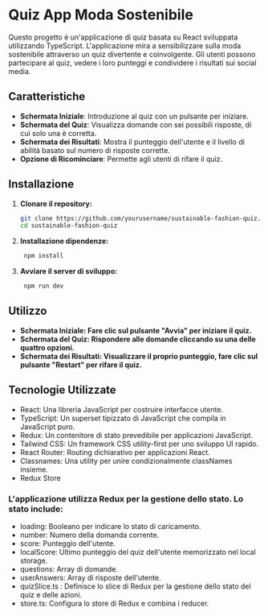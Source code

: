 #  Quiz App Moda Sostenibile

Questo progetto è un'applicazione di quiz basata su React sviluppata utilizzando TypeScript. L'applicazione mira a sensibilizzare sulla moda sostenibile attraverso un quiz divertente e coinvolgente. Gli utenti possono partecipare al quiz, vedere i loro punteggi e condividere i risultati sui social media.

## Caratteristiche

- **Schermata Iniziale**: Introduzione al quiz con un pulsante per iniziare.
- **Schermata del Quiz**: Visualizza domande con sei possibili risposte, di cui solo una è corretta.
- **Schermata dei Risultati**: Mostra il punteggio dell'utente e il livello di abilità basato sul numero di risposte corrette.
- **Opzione di Ricominciare**: Permette agli utenti di rifare il quiz.

## Installazione

1. **Clonare il repository:**
   ```bash
   git clone https://github.com/yourusername/sustainable-fashion-quiz.git
   cd sustainable-fashion-quiz

2. **Installazione dipendenze:**
   ```bash
    npm install

3. **Avviare il server di sviluppo:**
   ```bash
    npm run dev

## Utilizzo
- **Schermata Iniziale: Fare clic sul pulsante "Avvia" per iniziare il quiz.**
- **Schermata del Quiz: Rispondere alle domande cliccando su una delle quattro opzioni.**
- **Schermata dei Risultati: Visualizzare il proprio punteggio, fare clic sul pulsante "Restart" per rifare il quiz.**
   
## Tecnologie Utilizzate
- React: Una libreria JavaScript per costruire interfacce utente.
- TypeScript: Un superset tipizzato di JavaScript che compila in JavaScript puro.
- Redux: Un contenitore di stato prevedibile per applicazioni JavaScript.
- Tailwind CSS: Un framework CSS utility-first per uno sviluppo UI rapido.
- React Router: Routing dichiarativo per applicazioni React.
- Classnames: Una utility per unire condizionalmente classNames insieme.
- Redux Store
  
### L'applicazione utilizza Redux per la gestione dello stato. Lo stato include:

- loading: Booleano per indicare lo stato di caricamento.
- number: Numero della domanda corrente.
- score: Punteggio dell'utente.
- localScore: Ultimo punteggio del quiz dell'utente memorizzato nel local storage.
- questions: Array di domande.
- userAnswers: Array di risposte dell'utente.
- quizSlice.ts : Definisce lo slice di Redux per la gestione dello stato del quiz e delle azioni.
- store.ts: Configura lo store di Redux e combina i reducer.